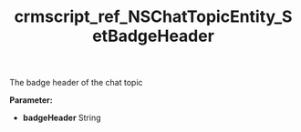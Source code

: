 ﻿---
title: crmscript_ref_NSChatTopicEntity_SetBadgeHeader
description: NSChatTopicEntity.SetBadgeHeader(String badgeHeader)
intellisense: NSChatTopicEntity.SetBadgeHeader
keywords: NSChatTopicEntity, GetBadgeHeader
so.topic: reference
---

The badge header of the chat topic

**Parameter:** 
 - **badgeHeader** String


